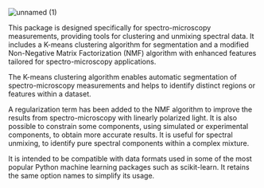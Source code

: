 ![unnamed (1)](https://github.com/user-attachments/assets/b75e836d-3f84-4326-9442-85b1ffdb190a)

This package is designed specifically for spectro-microscopy measurements, providing tools for clustering and unmixing spectral data. It includes a K-means clustering algorithm for segmentation and a modified Non-Negative Matrix Factorization (NMF) algorithm with enhanced features tailored for spectro-microscopy applications.

The K-means clustering algorithm enables automatic segmentation of spectro-microscopy measurements and helps to identify distinct regions or features within a dataset.

A regularization term has been added to the NMF algorithm to improve the results from spectro-microscopy with linearly polarized light. It is also possible to constrain some components, using simulated or experimental components, to obtain more accurate results. It is useful for spectral unmixing, to identify pure spectral components within a complex mixture.

It is intended to be compatible with data formats used in some of the most popular Python machine learning packages such as scikit-learn. It retains the same option names to simplify its usage.

